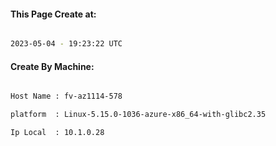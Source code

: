 
   
#### This Page Create at:

```bash

2023-05-04 - 19:23:22 UTC

```

#### Create By Machine:

```bash

Host Name : fv-az1114-578

platform  : Linux-5.15.0-1036-azure-x86_64-with-glibc2.35

Ip Local  : 10.1.0.28

```

